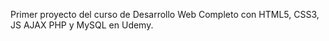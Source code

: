 Primer proyecto del curso de Desarrollo Web Completo con HTML5, CSS3, JS AJAX PHP y MySQL en Udemy.
